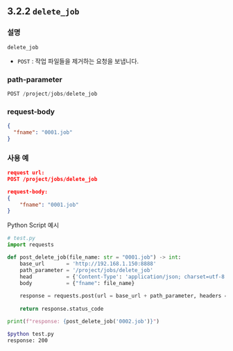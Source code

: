 ﻿## 3.2.2 `delete_job`

### 설명

`delete_job`

- `POST` : 작업 파일들을 제거하는 요청을 보냅니다.

### path-parameter

```python
POST /project/jobs/delete_job
```

### request-body

```json
{
  "fname": "0001.job"
}
```

### 사용 예

```json
request url:
POST /project/jobs/delete_job

request-body: 
{
	"fname": "0001.job"
}
```

Python Script 예시

```python
# test.py
import requests 

def post_delete_job(file_name: str = "0001.job") -> int:
    base_url       = 'http://192.168.1.150:8888'
    path_parameter = '/project/jobs/delete_job'
    head           = {'Content-Type': 'application/json; charset=utf-8'}
    body           = {"fname": file_name}
 
    response = requests.post(url = base_url + path_parameter, headers = head, json = body)
 
    return response.status_code

print(f"response: {post_delete_job('0002.job')}")
```
```sh
$python test.py
response: 200 
```